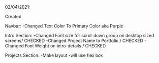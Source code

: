 02/04/2021:

Created 

Navbar:
-Changed Text Color To Primary Color aka Purple

Intro Section:
-Changed Font size for scroll down group on desktop sized screens/ CHECKED
-Changed Project Name to Portfolio / CHECKED
-Changed Font Weight on intro-details / CHECKED

Projects Section: 
-Make layout
-will use flex box